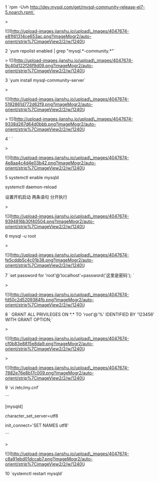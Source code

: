 1  \`rpm -Uvh http://dev.mysql.com/get/mysql-community-release-el7-5.noarch.rpm\` 



&gt; 

!\[\]\(http://upload-images.jianshu.io/upload\_images/4047674-e81f41314ce653ac.png?imageMogr2/auto-orient/strip%7CimageView2/2/w/1240\)





2  \`yum repolist enabled \| grep "mysql.\*-community.\*"\`



&gt; !\[\]\(http://upload-images.jianshu.io/upload\_images/4047674-9c40d122f26f9d09.png?imageMogr2/auto-orient/strip%7CimageView2/2/w/1240\) 



3 \`yum install mysql-community-server\`



&gt; 

!\[\]\(http://upload-images.jianshu.io/upload\_images/4047674-5192861d772d62f9.png?imageMogr2/auto-orient/strip%7CimageView2/2/w/1240\)  





&gt; !\[\]\(http://upload-images.jianshu.io/upload\_images/4047674-9338d267d64d0bbb.png?imageMogr2/auto-orient/strip%7CimageView2/2/w/1240\)





4 \`   \`



&gt; 

!\[\]\(http://upload-images.jianshu.io/upload\_images/4047674-4e8aa4c4d4e03b42.png?imageMogr2/auto-orient/strip%7CimageView2/2/w/1240\)





5 systemctl enable mysqld

systemctl daemon-reload



设置开机启动  两条语句 分开执行



&gt; 

!\[\]\(http://upload-images.jianshu.io/upload\_images/4047674-9394816b30f40504.png?imageMogr2/auto-orient/strip%7CimageView2/2/w/1240\)





6 mysql -u root



&gt; 

!\[\]\(http://upload-images.jianshu.io/upload\_images/4047674-fe5cddb5c4c01b38.png?imageMogr2/auto-orient/strip%7CimageView2/2/w/1240\)





7 \`set password for 'root'@'localhost'=password\('这里是密码'\); \`



&gt; 

!\[\]\(http://upload-images.jianshu.io/upload\_images/4047674-fd50c2d5209384fb.png?imageMogr2/auto-orient/strip%7CimageView2/2/w/1240\)





8 \` GRANT ALL PRIVILEGES ON \*.\* TO 'root'@'%' IDENTIFIED BY '123456' WITH GRANT OPTION;\` 



&gt; 

!\[\]\(http://upload-images.jianshu.io/upload\_images/4047674-cf0b83e8815e8da9.png?imageMogr2/auto-orient/strip%7CimageView2/2/w/1240\)



&gt; 

!\[\]\(http://upload-images.jianshu.io/upload\_images/4047674-7882e76e8b17c009.png?imageMogr2/auto-orient/strip%7CimageView2/2/w/1240\)





9 \`vi /etc/my.cnf\`



\`\`\`

\[mysqld\]

character\_set\_server=utf8

init\_connect='SET NAMES utf8'

\`\`\`



&gt; 

!\[\]\(http://upload-images.jianshu.io/upload\_images/4047674-c8a91ebd01dccab7.png?imageMogr2/auto-orient/strip%7CimageView2/2/w/1240\) 



10 \`systemctl restart mysqld\`

